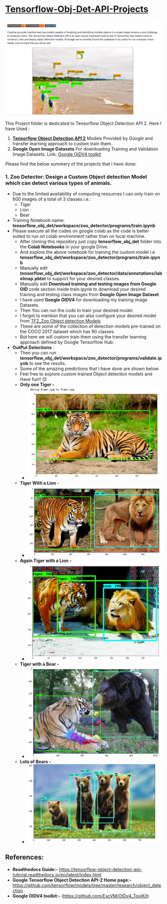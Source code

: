 # [Tensorflow-Obj-Det-API-Projects](https://github.com/tensorflow/models/tree/master/research/object_detection)
![Tensorflow_Object_Detection.png](tf2_obj_det.png)

This Project folder is dedicated to Tensorflow Object Detection API 2. 
Here I have Used :
1. **[Tensorflow Object Detection API 2](https://github.com/tensorflow/models/blob/master/research/object_detection/g3doc/tf2_detection_zoo.md)** Models Provided by Google and transfer learning approach to custom train them.
2. **Google Open Image Datasets** For downloading Training and Validation Image Datasets. Link: [Google OIDV4 toolkit](https://github.com/EscVM/OIDv4_ToolKit)

Please find the below summary of the projects that I have done:
### 1. Zoo Detector: Design a Custom Object detection Model which can detect various types of animals.
- Due to the limited availability of computing resources I can only train on 600 images of a total of 3 classes i.e.:
  - Tiger
  - Lion
  - Bear
- Training Notebook name: **tensorflow_obj_det/workspace/zoo_detector/programs/train.ipynb** 
- Please execute all the codes on google colab as the code is better suited to run on colab environment rather than on local machine.
  - After cloning this repository just copy **tensorflow_obj_det** folder into the **Colab Notebooks** in your google Drive.
  - And explore the above notebook for training the custom model i.e **tensorflow_obj_det/workspace/zoo_detector/programs/train.ipynb** 
  - Manually edit **tensorflow_obj_det/workspace/zoo_detector/data/annotations/labelmap.pbtxt** to support for your desired classes.
  - Manually edit **Download training and testing images from Google OID** code section inside train.ipynb to download your desired training and testing class images from **Google Open Image Dataset**
  - I have used **Google OIDV4** for downloading my training image Datasets.
  - Then You can run the code to train your desired model. 
  - I forgot to mention that you can also configure your desired model from [TF2_Zoo Object detection Models](https://github.com/tensorflow/models/blob/master/research/object_detection/g3doc/tf2_detection_zoo.md)
  - These are some of the collection of detection models pre-trained on the COCO 2017 dataset which has 90 classes.
  - But here we will custom train them using the transfer learning approach defined by Google Tensorflow Hub.
- **OutPut  Detections** :
  - Then you can run **tensorflow_obj_det/workspace/zoo_detector/programs/validate.ipynb** to see the results.
  - Some of the amazing predictions that I have done are shown below.
  - Feel free to explore custom trained Object detection models and Have fun!! :blush:
  - **Only one Tiger -**
    - ![Tiger.png](tiger.png)
  - **Tiger With a Lion -**
    - ![TigerLion1.png](TigerLion1.png)
  - **Again Tiger with a Lion -**
    - ![TigerLion2.png](TigerLion2.png)
  - **Tiger with a Bear -**
    - ![TigerBear1.png](TigerBear1.png)
  - **Lots of Bears -**
    - ![Bears.png](Bears.png)
## References:
- **Readthedocs Guide:-** https://tensorflow-object-detection-api-tutorial.readthedocs.io/en/latest/index.html
- **Google Tensorflow Object Detection API-2 Home page:-** https://github.com/tensorflow/models/tree/master/research/object_detection
- **Google OIDV4 toolkit:-** (https://github.com/EscVM/OIDv4_ToolKit)
